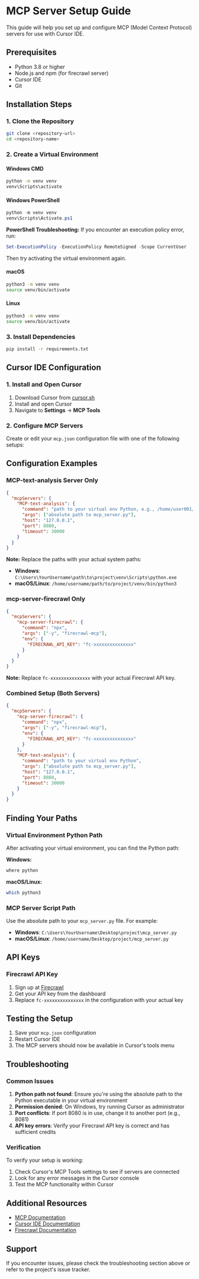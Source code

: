 # MCP Server Setup Guide

This guide will help you set up and configure MCP (Model Context Protocol) servers for use with Cursor IDE.

## Prerequisites

- Python 3.8 or higher
- Node.js and npm (for firecrawl server)
- Cursor IDE
- Git

## Installation Steps

### 1. Clone the Repository

```bash
git clone <repository-url>
cd <repository-name>
```

### 2. Create a Virtual Environment

#### Windows CMD

```cmd
python -m venv venv
venv\Scripts\activate
```

#### Windows PowerShell

```powershell
python -m venv venv
venv\Scripts\Activate.ps1
```

**PowerShell Troubleshooting:**
If you encounter an execution policy error, run:
```powershell
Set-ExecutionPolicy -ExecutionPolicy RemoteSigned -Scope CurrentUser
```
Then try activating the virtual environment again.

#### macOS

```bash
python3 -m venv venv
source venv/bin/activate
```

#### Linux

```bash
python3 -m venv venv
source venv/bin/activate
```

### 3. Install Dependencies

```bash
pip install -r requirements.txt
```

## Cursor IDE Configuration

### 1. Install and Open Cursor

1. Download Cursor from [cursor.sh](https://cursor.sh)
2. Install and open Cursor
3. Navigate to **Settings** → **MCP Tools**

### 2. Configure MCP Servers

Create or edit your `mcp.json` configuration file with one of the following setups:

## Configuration Examples

### MCP-text-analysis Server Only

```json
{
  "mcpServers": {
    "MCP-text-analysis": {
      "command": "path to your virtual env Python, e.g., /home/user001/Desktop/work3/mcp_server_with_collaborations/venv/bin/python3",
      "args": ["absolute path to mcp_server.py"],
      "host": "127.0.0.1",
      "port": 8080,
      "timeout": 30000
    }
  }
}
```

**Note:** Replace the paths with your actual system paths:
- **Windows**: `C:\Users\YourUsername\path\to\project\venv\Scripts\python.exe`
- **macOS/Linux**: `/home/username/path/to/project/venv/bin/python3`

### mcp-server-firecrawl Only

```json
{
  "mcpServers": {
    "mcp-server-firecrawl": {
      "command": "npx",
      "args": ["-y", "firecrawl-mcp"],
      "env": {
        "FIRECRAWL_API_KEY": "fc-xxxxxxxxxxxxxxx"
      }
    }
  }
}
```

**Note:** Replace `fc-xxxxxxxxxxxxxxx` with your actual Firecrawl API key.

### Combined Setup (Both Servers)

```json
{
  "mcpServers": {
    "mcp-server-firecrawl": {
      "command": "npx",
      "args": ["-y", "firecrawl-mcp"],
      "env": {
        "FIRECRAWL_API_KEY": "fc-xxxxxxxxxxxxxxx"
      }
    },
    "MCP-text-analysis": {
      "command": "path to your virtual env Python",
      "args": ["absolute path to mcp_server.py"],
      "host": "127.0.0.1",
      "port": 8080,
      "timeout": 30000
    }
  }
}
```

## Finding Your Paths

### Virtual Environment Python Path

After activating your virtual environment, you can find the Python path:

**Windows:**
```cmd
where python
```

**macOS/Linux:**
```bash
which python3
```

### MCP Server Script Path

Use the absolute path to your `mcp_server.py` file. For example:
- **Windows**: `C:\Users\YourUsername\Desktop\project\mcp_server.py`
- **macOS/Linux**: `/home/username/Desktop/project/mcp_server.py`

## API Keys

### Firecrawl API Key

1. Sign up at [Firecrawl](https://firecrawl.dev)
2. Get your API key from the dashboard
3. Replace `fc-xxxxxxxxxxxxxxx` in the configuration with your actual key

## Testing the Setup

1. Save your `mcp.json` configuration
2. Restart Cursor IDE
3. The MCP servers should now be available in Cursor's tools menu

## Troubleshooting

### Common Issues

1. **Python path not found**: Ensure you're using the absolute path to the Python executable in your virtual environment
2. **Permission denied**: On Windows, try running Cursor as administrator
3. **Port conflicts**: If port 8080 is in use, change it to another port (e.g., 8081)
4. **API key errors**: Verify your Firecrawl API key is correct and has sufficient credits

### Verification

To verify your setup is working:
1. Check Cursor's MCP Tools settings to see if servers are connected
2. Look for any error messages in the Cursor console
3. Test the MCP functionality within Cursor

## Additional Resources

- [MCP Documentation](https://modelcontextprotocol.io)
- [Cursor IDE Documentation](https://cursor.sh/docs)
- [Firecrawl Documentation](https://docs.firecrawl.dev)

## Support

If you encounter issues, please check the troubleshooting section above or refer to the project's issue tracker.